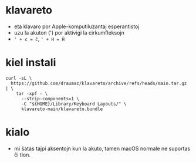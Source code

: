 # klavareto
- eta klavaro por Apple-komputiluzantaj esperantistoj
- uzu la akuton (') por aktivigi la cirkumfleksojn
- ```' + c = ĉ```, ```' + H = Ĥ```

# kiel instali
```
curl -sL \
  https://github.com/draumaz/klavareto/archive/refs/heads/main.tar.gz | \
    tar -xpf - \
      --strip-components=1 \
      -C "${HOME}/Library/Keyboard Layouts/" \
      klavareto-main/klavareto.bundle
```

# kialo
- mi ŝatas tajpi aksentojn kun la akuto, tamen macOS normale ne suportas ĉi tion.
